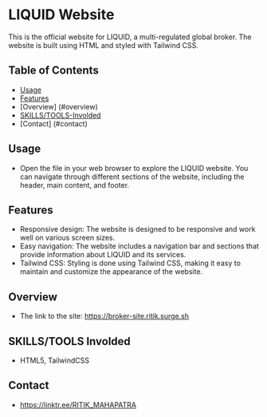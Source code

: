 # LIQUID Website

This is the official website for LIQUID, a multi-regulated global broker. The website is built using HTML and styled with Tailwind CSS.


## Table of Contents
- [Usage](#usage)
- [Features](#features)
- [Overview] (#overview)
- [SKILLS/TOOLS-Involded](#SKILLS/TOOLS-Involded)
- [Contact] (#contact)

## Usage

- Open the file in your web browser to explore the LIQUID website. You can navigate through different sections of the website, including the header, main content, and footer.

## Features

- Responsive design: The website is designed to be responsive and work well on various screen sizes.
- Easy navigation: The website includes a navigation bar and sections that provide information about LIQUID   and its services.
- Tailwind CSS: Styling is done using Tailwind CSS, making it easy to maintain and customize the appearance of the website.

## Overview

- The link to the site: https://broker-site.ritik.surge.sh

## SKILLS/TOOLS Involded

- HTML5, TailwindCSS

## Contact

- https://linktr.ee/RITIK_MAHAPATRA